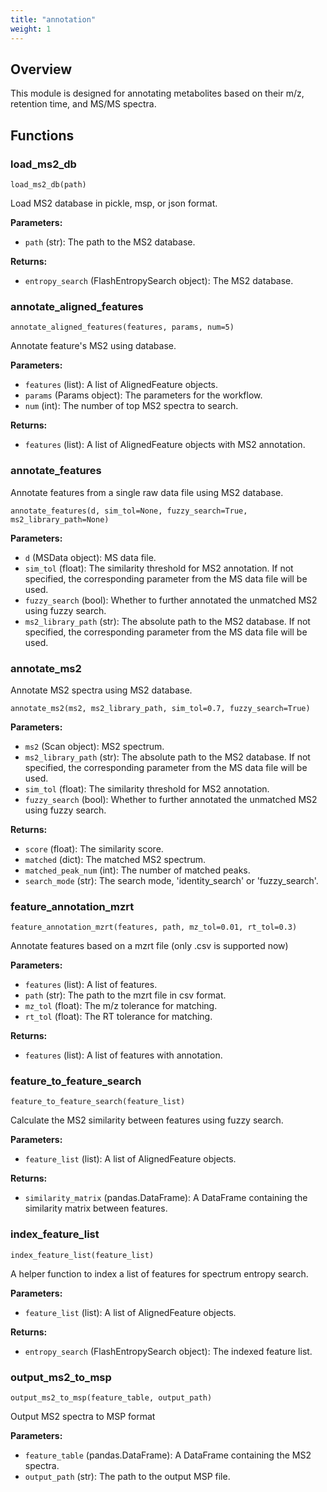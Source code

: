 ```yaml
---
title: "annotation"
weight: 1
---
```


## Overview

This module is designed for annotating metabolites based on their m/z, retention time, and MS/MS spectra.

## Functions

### load_ms2_db

`load_ms2_db(path)`

Load MS2 database in pickle, msp, or json format.

**Parameters:**

- `path` (str): The path to the MS2 database.

**Returns:**

- `entropy_search` (FlashEntropySearch object): The MS2 database.

### annotate_aligned_features

`annotate_aligned_features(features, params, num=5)`

Annotate feature's MS2 using database.

**Parameters:**

- `features` (list): A list of AlignedFeature objects.
- `params` (Params object): The parameters for the workflow.
- `num` (int): The number of top MS2 spectra to search.

**Returns:**

- `features` (list): A list of AlignedFeature objects with MS2 annotation.

### annotate_features

Annotate features from a single raw data file using MS2 database.

`annotate_features(d, sim_tol=None, fuzzy_search=True, ms2_library_path=None)`

**Parameters:**

- `d` (MSData object): MS data file.
- `sim_tol` (float): The similarity threshold for MS2 annotation. If not specified, the corresponding parameter from the MS data file will be used.
- `fuzzy_search` (bool): Whether to further annotated the unmatched MS2 using fuzzy search.
- `ms2_library_path` (str): The absolute path to the MS2 database. If not specified, the corresponding parameter from the MS data file will be used.

### annotate_ms2

Annotate MS2 spectra using MS2 database.

`annotate_ms2(ms2, ms2_library_path, sim_tol=0.7, fuzzy_search=True)`

**Parameters:**

- `ms2` (Scan object): MS2 spectrum.
- `ms2_library_path` (str): The absolute path to the MS2 database. If not specified, the corresponding parameter from the MS data file will be used.
- `sim_tol` (float): The similarity threshold for MS2 annotation.
- `fuzzy_search` (bool): Whether to further annotated the unmatched MS2 using fuzzy search.

**Returns:**

- `score` (float): The similarity score.
- `matched` (dict): The matched MS2 spectrum.
- `matched_peak_num` (int): The number of matched peaks.
- `search_mode` (str): The search mode, 'identity_search' or 'fuzzy_search'.

### feature_annotation_mzrt

`feature_annotation_mzrt(features, path, mz_tol=0.01, rt_tol=0.3)`

Annotate features based on a mzrt file (only .csv is supported now)

**Parameters:**

- `features` (list): A list of features.
- `path` (str): The path to the mzrt file in csv format.
- `mz_tol` (float): The m/z tolerance for matching.
- `rt_tol` (float): The RT tolerance for matching.

**Returns:**

- `features` (list): A list of features with annotation.

### feature_to_feature_search

`feature_to_feature_search(feature_list)`

Calculate the MS2 similarity between features using fuzzy search.

**Parameters:**

- `feature_list` (list): A list of AlignedFeature objects.

**Returns:**

- `similarity_matrix` (pandas.DataFrame): A DataFrame containing the similarity matrix between features.

### index_feature_list

`index_feature_list(feature_list)`

A helper function to index a list of features for spectrum entropy search.

**Parameters:**

- `feature_list` (list): A list of AlignedFeature objects.

**Returns:**

- `entropy_search` (FlashEntropySearch object): The indexed feature list.

### output_ms2_to_msp

`output_ms2_to_msp(feature_table, output_path)`

Output MS2 spectra to MSP format

**Parameters:**

- `feature_table` (pandas.DataFrame): A DataFrame containing the MS2 spectra.
- `output_path` (str): The path to the output MSP file.
